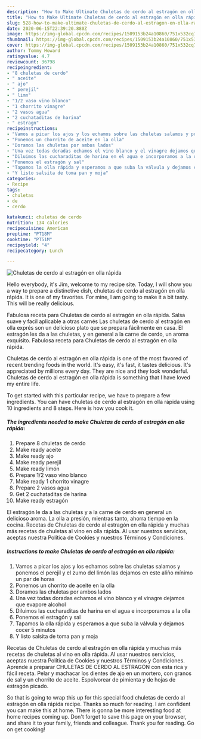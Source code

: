 ```yaml
---
description: "How to Make Ultimate Chuletas de cerdo al estragón en olla rápida"
title: "How to Make Ultimate Chuletas de cerdo al estragón en olla rápida"
slug: 528-how-to-make-ultimate-chuletas-de-cerdo-al-estragon-en-olla-rapida
date: 2020-06-15T22:39:20.880Z
image: https://img-global.cpcdn.com/recipes/1509153b24a10860/751x532cq70/chuletas-de-cerdo-al-estragon-en-olla-rapida-foto-principal.jpg
thumbnail: https://img-global.cpcdn.com/recipes/1509153b24a10860/751x532cq70/chuletas-de-cerdo-al-estragon-en-olla-rapida-foto-principal.jpg
cover: https://img-global.cpcdn.com/recipes/1509153b24a10860/751x532cq70/chuletas-de-cerdo-al-estragon-en-olla-rapida-foto-principal.jpg
author: Tommy Howard
ratingvalue: 4.7
reviewcount: 36798
recipeingredient:
- "8 chuletas de cerdo"
- " aceite"
- " ajo"
- " perejil"
- " limn"
- "1/2 vaso vino blanco"
- "1 chorrito vinagre"
- "2 vasos agua"
- "2 cuchataditas de harina"
- " estragn"
recipeinstructions:
- "Vamos a picar los ajos y los echamos sobre las chuletas salamos y ponemos el perejil y el zumo del limón las dejamos en este aliño mínimo un par de horas"
- "Ponemos un chorrito de aceite en la olla"
- "Doramos las chuletas por ambos lados"
- "Una vez todas doradas echamos el vino blanco y el vinagre dejamos que evapore alcohol"
- "Diluimos las cucharaditas de harina en el agua e incorporamos a la olla"
- "Ponemos el estragón y sal"
- "Tapamos la olla rápida y esperamos a que suba la válvula y dejamos cocer 5 minutos"
- "Y listo salsita de toma pan y moja"
categories:
- Recipe
tags:
- chuletas
- de
- cerdo

katakunci: chuletas de cerdo 
nutrition: 134 calories
recipecuisine: American
preptime: "PT18M"
cooktime: "PT51M"
recipeyield: "4"
recipecategory: Lunch

---
```



![Chuletas de cerdo al estragón en olla rápida](https://img-global.cpcdn.com/recipes/1509153b24a10860/751x532cq70/chuletas-de-cerdo-al-estragon-en-olla-rapida-foto-principal.jpg)

Hello everybody, it's Jim, welcome to my recipe site. Today, I will show you a way to prepare a distinctive dish, chuletas de cerdo al estragón en olla rápida. It is one of my favorites. For mine, I am going to make it a bit tasty. This will be really delicious.

Fabulosa receta para Chuletas de cerdo al estragón en olla rápida. Salsa suave y facil aplicable a otras carnés Las chuletas de cerdo al estragón en olla exprés son un delicioso plato que se prepara fácilmente en casa. El estragón les da a las chuletas, y en general a la carne de cerdo, un aroma exquisito. Fabulosa receta para Chuletas de cerdo al estragón en olla rápida.

Chuletas de cerdo al estragón en olla rápida is one of the most favored of recent trending foods in the world. It's easy, it's fast, it tastes delicious. It's appreciated by millions every day. They are nice and they look wonderful. Chuletas de cerdo al estragón en olla rápida is something that I have loved my entire life.


To get started with this particular recipe, we have to prepare a few ingredients. You can have chuletas de cerdo al estragón en olla rápida using 10 ingredients and 8 steps. Here is how you cook it.

<!--inarticleads1-->

##### The ingredients needed to make Chuletas de cerdo al estragón en olla rápida:

1. Prepare 8 chuletas de cerdo
1. Make ready  aceite
1. Make ready  ajo
1. Make ready  perejil
1. Make ready  limón
1. Prepare 1/2 vaso vino blanco
1. Make ready 1 chorrito vinagre
1. Prepare 2 vasos agua
1. Get 2 cuchataditas de harina
1. Make ready  estragón


El estragón le da a las chuletas y a la carne de cerdo en general un delicioso aroma. La olla a presión, mientras tanto, ahorra tiempo en la cocina. Recetas de Chuletas de cerdo al estragón en olla rápida y muchas más recetas de chuletas al vino en olla rápida. Al usar nuestros servicios, aceptas nuestra Política de Cookies y nuestros Términos y Condiciones. 

<!--inarticleads2-->

##### Instructions to make Chuletas de cerdo al estragón en olla rápida:

1. Vamos a picar los ajos y los echamos sobre las chuletas salamos y ponemos el perejil y el zumo del limón las dejamos en este aliño mínimo un par de horas
1. Ponemos un chorrito de aceite en la olla
1. Doramos las chuletas por ambos lados
1. Una vez todas doradas echamos el vino blanco y el vinagre dejamos que evapore alcohol
1. Diluimos las cucharaditas de harina en el agua e incorporamos a la olla
1. Ponemos el estragón y sal
1. Tapamos la olla rápida y esperamos a que suba la válvula y dejamos cocer 5 minutos
1. Y listo salsita de toma pan y moja


Recetas de Chuletas de cerdo al estragón en olla rápida y muchas más recetas de chuletas al vino en olla rápida. Al usar nuestros servicios, aceptas nuestra Política de Cookies y nuestros Términos y Condiciones. Aprende a preparar CHULETAS DE CERDO AL ESTRAGÓN con esta rica y fácil receta. Pelar y machacar los dientes de ajo en un mortero, con granos de sal y un chorrito de aceite. Espolvorear de pimienta y de hojas de estragón picado. 

So that is going to wrap this up for this special food chuletas de cerdo al estragón en olla rápida recipe. Thanks so much for reading. I am confident you can make this at home. There is gonna be more interesting food at home recipes coming up. Don't forget to save this page on your browser, and share it to your family, friends and colleague. Thank you for reading. Go on get cooking!
